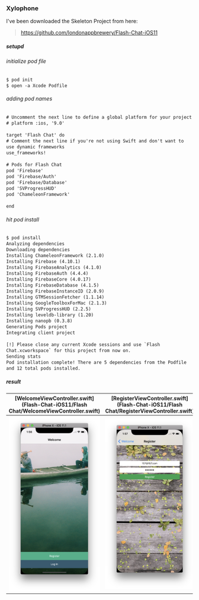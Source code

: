### Xylophone
I've been downloaded the Skeleton Project from here:
> https://github.com/londonappbrewery/Flash-Chat-iOS11

##### setupd

###### initialize pod file

```
$ pod init
$ open -a Xcode Podfile
```

###### adding pod names

```
# Uncomment the next line to define a global platform for your project
# platform :ios, '9.0'

target 'Flash Chat' do
# Comment the next line if you're not using Swift and don't want to use dynamic frameworks
use_frameworks!

# Pods for Flash Chat
pod 'Firebase'
pod 'Firebase/Auth'
pod 'Firebase/Database'
pod 'SVProgressHUD'
pod 'ChameleonFramework'

end
```

###### hit pod install
```
$ pod install
Analyzing dependencies
Downloading dependencies
Installing ChameleonFramework (2.1.0)
Installing Firebase (4.10.1)
Installing FirebaseAnalytics (4.1.0)
Installing FirebaseAuth (4.4.4)
Installing FirebaseCore (4.0.17)
Installing FirebaseDatabase (4.1.5)
Installing FirebaseInstanceID (2.0.9)
Installing GTMSessionFetcher (1.1.14)
Installing GoogleToolboxForMac (2.1.3)
Installing SVProgressHUD (2.2.5)
Installing leveldb-library (1.20)
Installing nanopb (0.3.8)
Generating Pods project
Integrating client project

[!] Please close any current Xcode sessions and use `Flash Chat.xcworkspace` for this project from now on.
Sending stats
Pod installation complete! There are 5 dependencies from the Podfile and 12 total pods installed.
```

##### result

|[WelcomeViewController.swift](Flash-Chat-iOS11/Flash Chat/WelcomeViewController.swift)|[RegisterViewController.swift](Flash-Chat-iOS11/Flash Chat/RegisterViewController.swift)|[ChatViewController.swift](Flash-Chat-iOS11/Flash Chat/ChatViewController.swift)|[LogInViewController.swift](Flash-Chat-iOS11/Flash Chat/LogInViewController.swift)|
|:-:|:-:|:-:|:-:|
|![](99_preview/00_result.png)|![](99_preview/01_result.png)|![](99_preview/02_result.png)|![](99_preview/03_result.png)|
